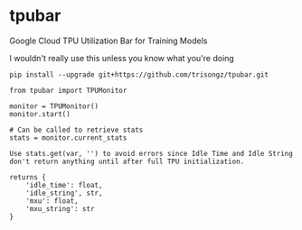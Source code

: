 # tpubar
 Google Cloud TPU Utilization Bar for Training Models

I wouldn't really use this unless you know what you're doing

```shell
pip install --upgrade git+https://github.com/trisongz/tpubar.git
```


```python3
from tpubar import TPUMonitor

monitor = TPUMonitor()
monitor.start()

# Can be called to retrieve stats
stats = monitor.current_stats

Use stats.get(var, '') to avoid errors since Idle Time and Idle String don't return anything until after full TPU initialization.

returns {
    'idle_time': float,
    'idle_string', str,
    'mxu': float,
    'mxu_string': str
}

```
